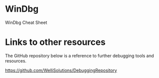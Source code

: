 # WinDbg
WinDbg Cheat Sheet

# Links to other resources

The GitHub repository below is a reference to further debugging tools and resources.

https://github.com/WelliSolutions/DebuggingRepository
